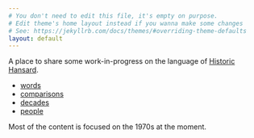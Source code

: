 ```yaml
---
# You don't need to edit this file, it's empty on purpose.
# Edit theme's home layout instead if you wanna make some changes
# See: https://jekyllrb.com/docs/themes/#overriding-theme-defaults
layout: default
---
```


A place to share some work-in-progress on the language of [Historic Hansard](https://historichansard.net).

* [words](words/)
* [comparisons](comparisons/)
* [decades](decades/)
* [people](people/)

Most of the content is focused on the 1970s at the moment.

